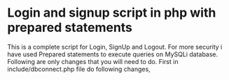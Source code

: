 # Login and signup script in php with prepared statements
This is a complete script for Login, SignUp and Logout.
For more security i have used Prepared statements to execute queries on MySQLi database.
Following are only changes that you will need to do.
First in include/dbconnect.php file do following changes,
